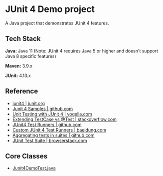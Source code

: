 
# JUnit 4 Demo project

A Java project that demonstrates JUnit 4 features.

## Tech Stack

**Java:** Java 11 (Note: JUnit 4 requires Java 5 or higher and doesn't support Java 8 specific features)

**Maven:** 3.9.x

**JUnit:** 4.13.x

## Reference
* [junit4 | junit.org](https://junit.org/junit4/index.html)
* [Junit 4 Samples |  github.com](https://github.com/junit-team/junit4/tree/main/src/test/java/junit/samples)
* [Unit Testing with JUnit 4 | vogella.com](https://www.vogella.com/tutorials/JUnit4/article.html)
* [Extending TestCase vs @Test | stackoverflow.com](https://stackoverflow.com/questions/2635839/junit-confusion-use-extends-testcase-or-test/2635946#2635946)
* [JUnit4 Test Runners | github.com](https://github.com/junit-team/junit4/wiki/Test-runners)
* [Custom JUnit 4 Test Runners | baeldung.com](https://www.baeldung.com/junit-4-custom-runners)
* [Aggregating tests in suites | github.com](https://github.com/junit-team/junit4/wiki/Aggregating-tests-in-suites)
* [JUnit Test Suite | browserstack.com](https://www.browserstack.com/guide/junit-test-suite)

## Core Classes
* [Junit4DemoTest.java](https://github.com/navrwork/unit-testing/blob/main/Junit4Demo/src/test/java/com/navr/junit4/demo/Junit4DemoTest.java)
